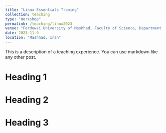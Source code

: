 ```yaml
---
title: "Linux Essentials Traning"
collection: teaching
type: "Workshop"
permalink: /teaching/linux2023
venue: "Ferdowsi University of Mashhad, Faculty of Science, Department of Biology"
date: 2023-11-9
location: "Mashhad, Iran"
---
```

This is a description of a teaching experience. You can use markdown like any other post.

Heading 1
======

Heading 2
======

Heading 3
======
